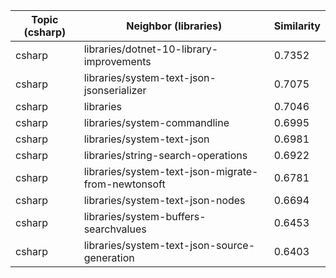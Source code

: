 | Topic (csharp) | Neighbor (libraries) | Similarity |
|-------------|-------------------|------------|
| csharp | libraries/dotnet-10-library-improvements | 0.7352 |
| csharp | libraries/system-text-json-jsonserializer | 0.7075 |
| csharp | libraries | 0.7046 |
| csharp | libraries/system-commandline | 0.6995 |
| csharp | libraries/system-text-json | 0.6981 |
| csharp | libraries/string-search-operations | 0.6922 |
| csharp | libraries/system-text-json-migrate-from-newtonsoft | 0.6781 |
| csharp | libraries/system-text-json-nodes | 0.6694 |
| csharp | libraries/system-buffers-searchvalues | 0.6453 |
| csharp | libraries/system-text-json-source-generation | 0.6403 |
